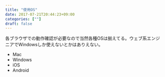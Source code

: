```yaml
---
title: "使用OS"
date: 2017-07-21T20:44:23+09:00
categories: [""]
draft: false
---
```


各ブラウザでの動作確認が必要なので当然各種OSは揃えてる。ウェブ系エンジニアでWindowsしか使えないとかはありえない。

- Mac
- Windows
- iOS
- Android

